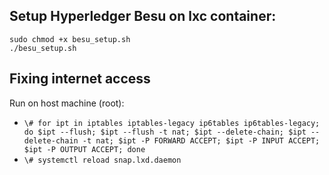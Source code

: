 ## Setup Hyperledger Besu on lxc container:
```
sudo chmod +x besu_setup.sh
./besu_setup.sh
```

## Fixing internet access

Run on host machine (root):
- `\# for ipt in iptables iptables-legacy ip6tables ip6tables-legacy; do $ipt --flush; $ipt --flush -t nat; $ipt --delete-chain; $ipt --delete-chain -t nat; $ipt -P FORWARD ACCEPT; $ipt -P INPUT ACCEPT; $ipt -P OUTPUT ACCEPT; done`
- `\# systemctl reload snap.lxd.daemon`
